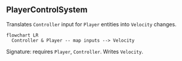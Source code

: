 ## PlayerControlSystem

Translates `Controller` input for `Player` entities into `Velocity` changes.

```mermaid
flowchart LR
  Controller & Player -- map inputs --> Velocity
```

Signature: requires `Player`, `Controller`. Writes `Velocity`.


